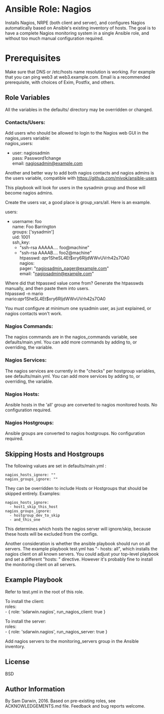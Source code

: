 # Ansible Role: Nagios

Installs Nagios, NRPE (both client and server), and configures Nagios automatically based on Ansible's existing inventory of hosts.
The goal is to have a complete Nagios monitoring system in a single Ansible role, and without too much manual configuration required.

# Prerequisites

Make sure that DNS or /etc/hosts name resolution is working. For example that you can ping web3 at web3.example.com.
Email is a recommended prerequisite, with choices of Exim, Postfix, and others.  

## Role Variables

All the variables in the defaults/ directory may be overridden or changed. 

### Contacts/Users:

Add users who should be allowed to login to the Nagios web GUI in the nagios_users variable:  
nagios_users:  
  - user: nagiosadmin  
    pass: Password1change  
    email: nagiosadmin@example.com  

Another and better way to add both nagios contacts and nagios admins is the users variable, compatible with https://github.com/mivok/ansible-users

This playbook will look for users in the sysadmin group and those will become nagios admins.

Create the users var, a good place is group_vars/all. Here is an example.

users:  
  - username: foo  
    name: Foo Barrington  
    groups: ['sysadmin']  
    uid: 1001  
    ssh_key:  
      - "ssh-rsa AAAAA.... foo@machine"  
      - "ssh-rsa AAAAB.... foo2@machine"  
    htpasswd: $apr1$SheSL4Et$xry6RljdWWvUVrh42s7OA0  
    nagios:  
      pager: "nagiosadmin_pager@example.com"  
      email: "nagiosadmin@example.com"  

Where did that htpasswd value come from?  Generate the htpasswds manually, and then paste them into users.  
htpasswd -n mario  
mario:$apr1$SheSL4Et$xry6RljdWWvUVrh42s7OA0  

You must configure at minimum one sysadmin user, as just explained, or nagios contacts won't work.

### Nagios Commands:

The nagios commands are in the nagios_commands variable, see defaults/main.yml.
You can add more commands by adding to, or overriding, the variable.

### Nagios Services:

The nagios services are currently in the "checks" per hostgroup variables, see defaults/main.yml.
You can add more services by adding to, or overriding, the variable.

### Nagios Hosts:

Ansible hosts in the 'all' group are converted to nagios monitored hosts. No configuration required.

### Nagios Hostgroups:

Ansible groups are converted to nagios hostgroups. No configuration required. 

## Skipping Hosts and Hostgroups

The following values are set in defaults/main.yml :

```
nagios_hosts_ignore: ""
nagios_groups_ignore: ""
```

They can be overridden to include Hosts or Hostgroups that should be skipped entirely. Examples:

```
nagios_hosts_ignore:
  - host1_skip_this_host
nagios_groups_ignore:
  - hostgroup_dev_to_skip
  - and_this_one
```

This determines which hosts the nagios server will ignore/skip, because these hosts will be excluded from the configs.

Another consideration is whether the ansible playbook should run on all servers. The example playbook test.yml has "- hosts: all", which installs the nagios client on all known servers. You could adjust your top-level playbook and set a different "hosts: " directive. However it's probably fine to install the monitoring client on all servers.

## Example Playbook

Refer to test.yml in the root of this role.

To install the client:  
      roles:   
        - { role: 'sdarwin.nagios', run_nagios_client: true }  

To install the server:  
      roles:  
        - { role: 'sdarwin.nagios', run_nagios_server: true }   

Add nagios servers to the monitoring_servers group in the Ansible inventory.

## License

BSD

## Author Information

By Sam Darwin, 2016. Based on pre-existing roles, see ACKNOWLEDGEMENTS.md file.
Feedback and bug reports welcome.

